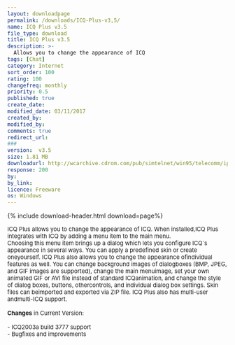 ```yaml
---
layout: downloadpage
permalink: /downloads/ICQ-Plus-v3,5/
name: ICQ Plus v3.5
file_type: download
title: ICQ Plus v3.5
description: >-
  Allows you to change the appearance of ICQ
tags: [Chat]
category: Internet
sort_order: 100
rating: 100
changefreq: monthly
priority: 0.5
published: true
create_date: 
modified_date: 03/11/2017
created_by: 
modified_by: 
comments: true
redirect_url: 
### 
version:  v3.5
size: 1.81 MB
downloadurl: http://wcarchive.cdrom.com/pub/simtelnet/win95/telecomm/iplus35.exe
response: 200
by: 
by_link: 
licence: Freeware
os: Windows
---
```


{% include download-header.html download=page%}

<p style="fix-download-text !important">
<p><font size="2"><p>ICQ Plus allows you to change the appearance of ICQ. When installed,ICQ Plus integrates with ICQ by adding a menu item to the main menu.<br />
Choosing this menu item brings up a dialog which lets you configure ICQ`s appearance in several ways. You can apply a predefined skin or create oneyourself. ICQ Plus also allows you to change the appearance ofindividual features as well. You can change background images of dialogboxes (BMP, JPEG, and GIF images are supported), change the main menuimage, set your own animated GIF or AVI file instead of standard ICQanimation, and change the style of dialog boxes, buttons, othercontrols, and individual dialog box settings. Skin files can beimported and exported via ZIP file. ICQ Plus also has multi-user andmulti-ICQ support.<br />
<br />
<strong>Changes</strong> in Current Version:<br />
<br />
- ICQ2003a build 3777 support <br />
- Bugfixes and improvements</p></p></p>
